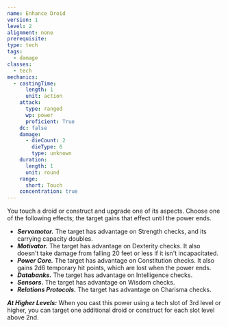```yaml
---
name: Enhance Droid
version: 1
level: 2
alignment: none
prerequisite: 
type: tech
tags:
  - damage
classes:
  - tech
mechanics:
  - castingTime:
      length: 1
      unit: action
    attack:
      type: ranged
      wp: power
      proficient: True
    dc: false
    damage:
      - dieCount: 2
        dieType: 6
        type: unknown
    duration:
      length: 1
      unit: round
    range:
      short: Touch
    concentration: true
---
```

You touch a droid or construct and upgrade one of its aspects. Choose one of the following effects; the target gains that effect until the power ends. 
- ***Servomotor.*** The target has advantage on Strength checks, and its carrying capacity doubles. 
- ***Motivator.*** The target has advantage on Dexterity checks. It also doesn't take damage from falling 20 feet or less if it isn't incapacitated. 
- ***Power Core.*** The target has advantage on Constitution checks. It also gains 2d6 temporary hit points, which are lost when the power ends. 
- ***Databanks.*** The target has advantage on Intelligence checks. 
- ***Sensors.*** The target has advantage on Wisdom checks. 
- ***Relations Protocols.*** The target has advantage on Charisma checks. 

***__At Higher Levels__:*** When you cast this power using a tech slot of 3rd level or higher, you can target one additional droid or construct for each slot level above 2nd.
    